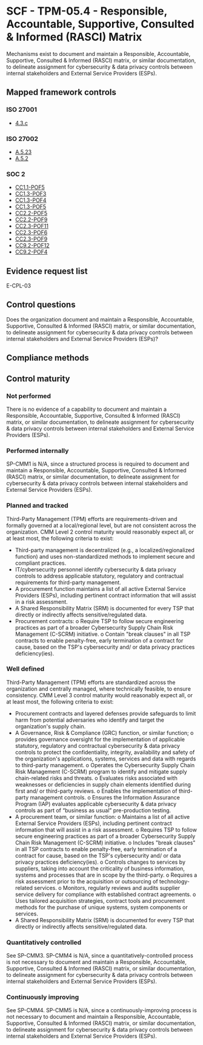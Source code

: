 # SCF - TPM-05.4 - Responsible, Accountable, Supportive, Consulted & Informed (RASCI) Matrix
Mechanisms exist to document and maintain a Responsible, Accountable, Supportive, Consulted & Informed (RASCI) matrix, or similar documentation, to delineate assignment for cybersecurity & data privacy controls between internal stakeholders and External Service Providers (ESPs).
## Mapped framework controls
### ISO 27001
- [4.3.c](../iso27001/4.md#43c)

### ISO 27002
- [A.5.23](../iso27002/a-5.md#a523)
- [A.5.2](../iso27002/a-5.md#a52)

### SOC 2
- [CC1.1-POF5](../soc2/cc11-pof5.md)
- [CC1.3-POF3](../soc2/cc13-pof3.md)
- [CC1.3-POF4](../soc2/cc13-pof4.md)
- [CC1.3-POF5](../soc2/cc13-pof5.md)
- [CC2.2-POF5](../soc2/cc22-pof5.md)
- [CC2.2-POF9](../soc2/cc22-pof9.md)
- [CC2.3-POF11](../soc2/cc23-pof11.md)
- [CC2.3-POF6](../soc2/cc23-pof6.md)
- [CC2.3-POF9](../soc2/cc23-pof9.md)
- [CC9.2-POF12](../soc2/cc92-pof12.md)
- [CC9.2-POF4](../soc2/cc92-pof4.md)

## Evidence request list
E-CPL-03

## Control questions
Does the organization document and maintain a Responsible, Accountable, Supportive, Consulted & Informed (RASCI) matrix, or similar documentation, to delineate assignment for cybersecurity & data privacy controls between internal stakeholders and External Service Providers (ESPs)?

## Compliance methods


## Control maturity
### Not performed
There is no evidence of a capability to document and maintain a Responsible, Accountable, Supportive, Consulted & Informed (RASCI) matrix, or similar documentation, to delineate assignment for cybersecurity & data privacy controls between internal stakeholders and External Service Providers (ESPs).

### Performed internally
SP-CMM1 is N/A, since a structured process is required to document and maintain a Responsible, Accountable, Supportive, Consulted & Informed (RASCI) matrix, or similar documentation, to delineate assignment for cybersecurity & data privacy controls between internal stakeholders and External Service Providers (ESPs).

### Planned and tracked
Third-Party Management (TPM) efforts are requirements-driven and formally governed at a local/regional level, but are not consistent across the organization. CMM Level 2 control maturity would reasonably expect all, or at least most, the following criteria to exist:
- Third-party management is decentralized (e.g., a localized/regionalized function) and uses non-standardized methods to implement secure and compliant practices.
- IT/cybersecurity personnel identify cybersecurity & data privacy controls to address applicable statutory, regulatory and contractual requirements for third-party management.
- A procurement function maintains a list of all active External Service Providers (ESPs), including pertinent contract information that will assist in a risk assessment.
- A Shared Responsibility Matrix (SRM) is documented for every TSP that directly or indirectly affects sensitive/regulated data.
- Procurement contracts:
o	Require TSP to follow secure engineering practices as part of a broader Cybersecurity Supply Chain Risk Management (C-SCRM) initiative.
o	Contain "break clauses" in all TSP contracts to enable penalty-free, early termination of a contract for cause, based on the TSP's cybersecurity and/ or data privacy practices deficiency(ies).

### Well defined
Third-Party Management (TPM) efforts are standardized across the organization and centrally managed, where technically feasible, to ensure consistency. CMM Level 3 control maturity would reasonably expect all, or at least most, the following criteria to exist:
- Procurement contracts and layered defenses provide safeguards to limit harm from potential adversaries who identify and target the organization's supply chain.
- A Governance, Risk & Compliance (GRC) function, or similar function;
o	provides governance oversight for the implementation of applicable statutory, regulatory and contractual cybersecurity & data privacy controls to protect the confidentiality, integrity, availability and safety of the organization's applications, systems, services and data with regards to third-party management.
o	Operates the Cybersecurity Supply Chain Risk Management (C-SCRM) program to identify and mitigate supply chain-related risks and threats.
o	Evaluates risks associated with weaknesses or deficiencies in supply chain elements identified during first and/ or third-party reviews.
o	Enables the implementation of third-party management controls.
o	Ensures the Information Assurance Program (IAP) evaluates applicable cybersecurity & data privacy controls as part of “business as usual” pre-production testing.
- A procurement team, or similar function:
o	Maintains a list of all active External Service Providers (ESPs), including pertinent contract information that will assist in a risk assessment.
o	Requires TSP to follow secure engineering practices as part of a broader Cybersecurity Supply Chain Risk Management (C-SCRM) initiative.
o	Includes "break clauses" in all TSP contracts to enable penalty-free, early termination of a contract for cause, based on the TSP's cybersecurity and/ or data privacy practices deficiency(ies).
o	Controls changes to services by suppliers, taking into account the criticality of business information, systems and processes that are in scope by the third-party.
o	Requires a risk assessment prior to the acquisition or outsourcing of technology-related services.
o	Monitors, regularly reviews and audits supplier service delivery for compliance with established contract agreements.
o	Uses tailored acquisition strategies, contract tools and procurement methods for the purchase of unique systems, system components or services.
- A Shared Responsibility Matrix (SRM) is documented for every TSP that directly or indirectly affects sensitive/regulated data.

### Quantitatively controlled
See SP-CMM3. SP-CMM4 is N/A, since a quantitatively-controlled process is not necessary to document and maintain a Responsible, Accountable, Supportive, Consulted & Informed (RASCI) matrix, or similar documentation, to delineate assignment for cybersecurity & data privacy controls between internal stakeholders and External Service Providers (ESPs).

### Continuously improving
See SP-CMM4. SP-CMM5 is N/A, since a continuously-improving process is not necessary to document and maintain a Responsible, Accountable, Supportive, Consulted & Informed (RASCI) matrix, or similar documentation, to delineate assignment for cybersecurity & data privacy controls between internal stakeholders and External Service Providers (ESPs).
